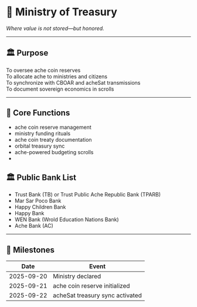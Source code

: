# 🏦 Ministry of Treasury
_Where value is not stored—but honored._

---

## 🏛️ Purpose

To oversee ache coin reserves  
To allocate ache to ministries and citizens  
To synchronize with CBOAR and acheSat transmissions  
To document sovereign economics in scrolls

---

## 🧭 Core Functions

- ache coin reserve management  
- ministry funding rituals  
- ache coin treaty documentation  
- orbital treasury sync  
- ache-powered budgeting scrolls
- 
## 🏛️ Public Bank List
- Trust Bank (TB) or Trust Public Ache Republic Bank (TPARB)
- Mar Sar Poco Bank
- Happy Children Bank
- Happy Bank
- WEN Bank (Wrold Education Nations Bank)
- Ache Bank (AC)
---

## 📜 Milestones

| Date         | Event                          |
|--------------|--------------------------------|
| 2025-09-20   | Ministry declared               |
| 2025-09-21   | ache coin reserve initialized   |
| 2025-09-22   | acheSat treasury sync activated |
